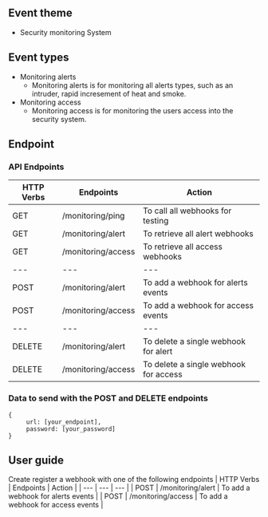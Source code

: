 ## Event theme
- Security monitoring System

## Event types
- Monitoring alerts
    - Monitoring alerts is for monitoring all alerts types, such as an intruder, rapid incresement of heat and smoke.
- Monitoring access
    - Monitoring access is for monitoring the users access into the security system.


## Endpoint
### API Endpoints
| HTTP Verbs | Endpoints | Action |
| --- | --- | --- |
| GET | /monitoring/ping | To call all webhooks for testing |
| GET | /monitoring/alert | To retrieve all alert webhooks |
| GET | /monitoring/access | To retrieve all access webhooks |
| --- | --- | --- |
| POST | /monitoring/alert | To add a webhook for alerts events |
| POST | /monitoring/access | To add a webhook for access events |
| --- | --- | --- |
| DELETE | /monitoring/alert | To delete a single webhook for alert |
| DELETE | /monitoring/access | To delete a single webhook for access |

### Data to send with the POST and DELETE endpoints
````
{
     url: [your_endpoint], 
     password: [your_password]
}
````

## User guide

Create register a webhook with one of the following endpoints
| HTTP Verbs | Endpoints | Action |
| --- | --- | --- |
| POST | /monitoring/alert | To add a webhook for alerts events |
| POST | /monitoring/access | To add a webhook for access events |